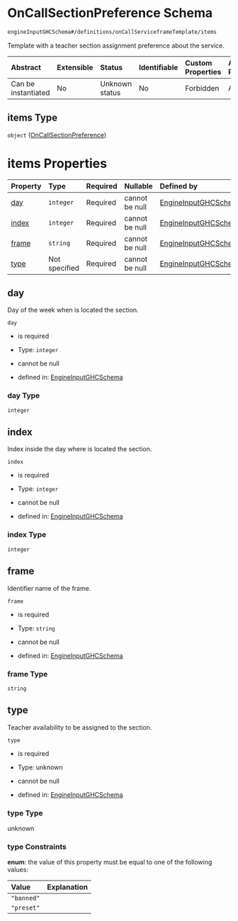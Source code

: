 # OnCallSectionPreference Schema

```txt
engineInputGHCSchema#/definitions/onCallServiceframeTemplate/items
```

Template with a teacher section assignment preference about the service.

| Abstract            | Extensible | Status         | Identifiable | Custom Properties | Additional Properties | Access Restrictions | Defined In                                                        |
| :------------------ | :--------- | :------------- | :----------- | :---------------- | :-------------------- | :------------------ | :---------------------------------------------------------------- |
| Can be instantiated | No         | Unknown status | No           | Forbidden         | Allowed               | none                | [ghc.schema.json*](../out/ghc.schema.json "open original schema") |

## items Type

`object` ([OnCallSectionPreference](ghc-definitions-oncalltemplate-oncallsectionpreference.md))

# items Properties

| Property        | Type          | Required | Nullable       | Defined by                                                                                                                                                                               |
| :-------------- | :------------ | :------- | :------------- | :--------------------------------------------------------------------------------------------------------------------------------------------------------------------------------------- |
| [day](#day)     | `integer`     | Required | cannot be null | [EngineInputGHCSchema](ghc-definitions-oncalltemplate-oncallsectionpreference-properties-day.md "engineInputGHCSchema#/definitions/onCallServiceframeTemplate/items/properties/day")     |
| [index](#index) | `integer`     | Required | cannot be null | [EngineInputGHCSchema](ghc-definitions-oncalltemplate-oncallsectionpreference-properties-index.md "engineInputGHCSchema#/definitions/onCallServiceframeTemplate/items/properties/index") |
| [frame](#frame) | `string`      | Required | cannot be null | [EngineInputGHCSchema](ghc-definitions-oncalltemplate-oncallsectionpreference-properties-frame.md "engineInputGHCSchema#/definitions/onCallServiceframeTemplate/items/properties/frame") |
| [type](#type)   | Not specified | Required | cannot be null | [EngineInputGHCSchema](ghc-definitions-oncalltemplate-oncallsectionpreference-properties-type.md "engineInputGHCSchema#/definitions/onCallServiceframeTemplate/items/properties/type")   |

## day

Day of the week when is located the section.

`day`

*   is required

*   Type: `integer`

*   cannot be null

*   defined in: [EngineInputGHCSchema](ghc-definitions-oncalltemplate-oncallsectionpreference-properties-day.md "engineInputGHCSchema#/definitions/onCallServiceframeTemplate/items/properties/day")

### day Type

`integer`

## index

Index inside the day where is located the section.

`index`

*   is required

*   Type: `integer`

*   cannot be null

*   defined in: [EngineInputGHCSchema](ghc-definitions-oncalltemplate-oncallsectionpreference-properties-index.md "engineInputGHCSchema#/definitions/onCallServiceframeTemplate/items/properties/index")

### index Type

`integer`

## frame

Identifier name of the frame.

`frame`

*   is required

*   Type: `string`

*   cannot be null

*   defined in: [EngineInputGHCSchema](ghc-definitions-oncalltemplate-oncallsectionpreference-properties-frame.md "engineInputGHCSchema#/definitions/onCallServiceframeTemplate/items/properties/frame")

### frame Type

`string`

## type

Teacher availability to be assigned to the section.

`type`

*   is required

*   Type: unknown

*   cannot be null

*   defined in: [EngineInputGHCSchema](ghc-definitions-oncalltemplate-oncallsectionpreference-properties-type.md "engineInputGHCSchema#/definitions/onCallServiceframeTemplate/items/properties/type")

### type Type

unknown

### type Constraints

**enum**: the value of this property must be equal to one of the following values:

| Value      | Explanation |
| :--------- | :---------- |
| `"banned"` |             |
| `"preset"` |             |
